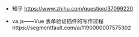 - 知乎
https://www.zhihu.com/question/37099220


- va.js——Vue 表单验证插件的写作过程https://segmentfault.com/a/1190000007575302